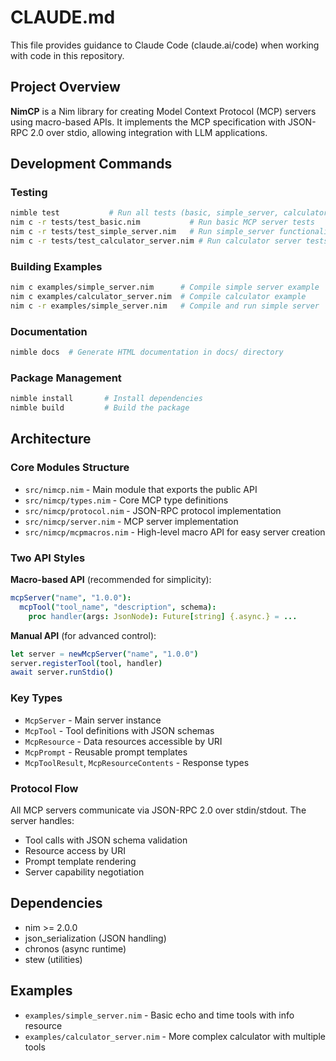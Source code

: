 # CLAUDE.md

This file provides guidance to Claude Code (claude.ai/code) when working with code in this repository.

## Project Overview

**NimCP** is a Nim library for creating Model Context Protocol (MCP) servers using macro-based APIs. It implements the MCP specification with JSON-RPC 2.0 over stdio, allowing integration with LLM applications.

## Development Commands

### Testing
```bash
nimble test           # Run all tests (basic, simple_server, calculator_server)
nim c -r tests/test_basic.nim           # Run basic MCP server tests
nim c -r tests/test_simple_server.nim   # Run simple_server functionality tests  
nim c -r tests/test_calculator_server.nim # Run calculator server tests
```

### Building Examples
```bash
nim c examples/simple_server.nim      # Compile simple server example
nim c examples/calculator_server.nim  # Compile calculator example
nim c -r examples/simple_server.nim   # Compile and run simple server
```

### Documentation
```bash
nimble docs  # Generate HTML documentation in docs/ directory
```

### Package Management
```bash
nimble install       # Install dependencies
nimble build         # Build the package
```

## Architecture

### Core Modules Structure
- `src/nimcp.nim` - Main module that exports the public API
- `src/nimcp/types.nim` - Core MCP type definitions
- `src/nimcp/protocol.nim` - JSON-RPC protocol implementation  
- `src/nimcp/server.nim` - MCP server implementation
- `src/nimcp/mcpmacros.nim` - High-level macro API for easy server creation

### Two API Styles

**Macro-based API** (recommended for simplicity):
```nim
mcpServer("name", "1.0.0"):
  mcpTool("tool_name", "description", schema):
    proc handler(args: JsonNode): Future[string] {.async.} = ...
```

**Manual API** (for advanced control):
```nim
let server = newMcpServer("name", "1.0.0")
server.registerTool(tool, handler)
await server.runStdio()
```

### Key Types
- `McpServer` - Main server instance
- `McpTool` - Tool definitions with JSON schemas
- `McpResource` - Data resources accessible by URI
- `McpPrompt` - Reusable prompt templates
- `McpToolResult`, `McpResourceContents` - Response types

### Protocol Flow
All MCP servers communicate via JSON-RPC 2.0 over stdin/stdout. The server handles:
- Tool calls with JSON schema validation
- Resource access by URI
- Prompt template rendering
- Server capability negotiation

## Dependencies
- nim >= 2.0.0
- json_serialization (JSON handling)
- chronos (async runtime)
- stew (utilities)

## Examples
- `examples/simple_server.nim` - Basic echo and time tools with info resource
- `examples/calculator_server.nim` - More complex calculator with multiple tools